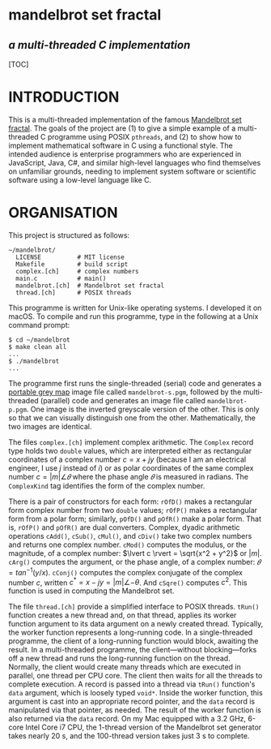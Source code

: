 # mandelbrot set fractal

## *a multi-threaded C implementation*

[TOC]

# INTRODUCTION

This is a multi-threaded implementation of the famous [Mandelbrot set fractal](https://en.wikipedia.org/wiki/Mandelbrot_set). The goals of the project are (1) to give a simple example of a multi-threaded C programme using POSIX `pthreads`, and (2) to show how to implement mathematical software in C using a functional style. The intended audience is enterprise programmers who are experienced in JavaScript, Java, C#, and similar high-level languages who find themselves on unfamiliar grounds, needing to implement system software or scientific software using a low-level language like C.

# ORGANISATION

This project is structured as follows:

```shell
~/mandelbrot/
  LICENSE          # MIT license
  Makefile         # build script
  complex.[ch]     # complex numbers
  main.c           # main()
  mandelbrot.[ch]  # Mandelbrot set fractal
  thread.[ch]      # POSIX threads
```

This programme is written for Unix-like operating systems. I developed it on macOS. To compile and run this programme, type in the following at a Unix command prompt:

```shell
$ cd ~/mandelbrot
$ make clean all
...
$ ./mandelbrot
...
```

The programme first runs the single-threaded (serial) code and generates a [portable grey map](https://en.wikipedia.org/wiki/Netpbm) image file called `mandelbrot-s.pgm`, followed by the multi-threaded (parallel) code and generates an image file called `mandelbrot-p.pgm`. One image is the inverted greyscale version of the other. This is only so that we can visually distinguish one from the other. Mathematically, the two images are identical.

The files `complex.[ch]` implement complex arithmetic. The `Complex` record type holds two `double` values, which are interpreted either as rectangular coordinates of a complex number $c = x + jy$ (because I am an electrical engineer, I use $j$ instead of $i$) or as polar coordinates of the same complex number $c = \lvert m \rvert \angle{𝜃}$ where the phase angle $𝜃$ is measured in radians. The `ComplexKind` tag identifies the form of the complex number.

There is a pair of constructors for each form: `rOfD()` makes a rectangular form complex number from two `double` values; `rOfP()` makes a rectangular form from a polar form; similarly, `pOfD()` and `pOfR()` make a polar form. That is, `rOfP()` and `pOfR()` are dual converters. Complex, dyadic arithmetic operations `cAdd()`, `cSub()`, `cMul()`, and `cDiv()` take two complex numbers and returns one complex number. `cMod()` computes the modulus, or the magnitude, of a complex number: $\lvert c \rvert = \sqrt{x^2 + y^2}$ or $\lvert m \rvert$. `cArg()` computes the argument, or the phase angle, of a complex number: $𝜃 = tan^{-1}(y / x)$. `cConj()` computes the complex conjugate of the complex number $c$, written $c^* = x - jy = \lvert m \rvert \angle{-\theta}$. And `cSqre()` computes $c^2$. This function is used in computing the Mandelbrot set.

The file `thread.[ch]` provide a simplified interface to POSIX threads. `tRun()` function creates a new thread and, on that thread, applies its worker function argument to its data argument on a newly created thread. Typically, the worker function represents a long-running code. In a single-threaded programme, the client of a long-running function would block, awaiting the result. In a multi-threaded programme, the client—without blocking—forks off a new thread and runs the long-running function on the thread. Normally, the client would create many threads which are executed in parallel, one thread per CPU core. The client then waits for all the threads to complete execution. A record is passed into a thread via `tRun()` function's `data` argument, which is loosely typed `void*`. Inside the worker function, this argument is cast into an appropriate record pointer, and the `data` record is manipulated via that pointer, as needed. The result of the worker function is also returned via the `data` record. On my Mac equipped with a 3.2 GHz, 6-core Intel Core i7 CPU, the 1-thread version of the Mandelbrot set generator takes nearly 20 s, and the 100-thread version takes just 3 s to complete.
